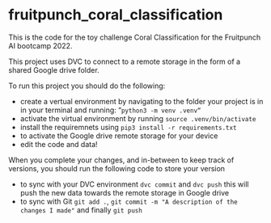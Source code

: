 # fruitpunch_coral_classification
This is the code for the toy challenge Coral Classification for the Fruitpunch AI bootcamp 2022. 

This project uses DVC to connect to a remote storage in the form of a shared Google drive folder. 

To run this project you should do the following: 
* create a vertual environment by navigating to the folder your project is in in your terminal and running: “`python3 -m venv .venv“`
* activate the virtual environment by running `source .venv/bin/activate`
* install the requiremnets using `pip3 install -r requirements.txt`
* to activate the Google drive remote storage for your device 
* edit the code and data!

When you complete your changes, and in-between to keep track of versions, you should run the following code to store your version 
* to sync with your DVC environment `dvc commit` and `dvc push` this will push the new data towards the remote storage in Google drive 
* to sync with Git `git add .`, `git commit -m "A description of the changes I made"` and finally `git push`

